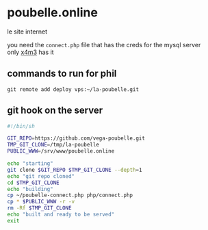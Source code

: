 # poubelle.online
le site internet

you need the `connect.php` file that has the creds for the mysql server  
only [x4m3](https://philippeloctaux.com) has it

## commands to run for phil
`git remote add deploy vps:~/la-poubelle.git`

## git hook on the server
```bash
#!/bin/sh

GIT_REPO=https://github.com/vega-poubelle.git
TMP_GIT_CLONE=/tmp/la-poubelle
PUBLIC_WWW=/srv/www/poubelle.online

echo "starting"
git clone $GIT_REPO $TMP_GIT_CLONE --depth=1
echo "git repo cloned"
cd $TMP_GIT_CLONE
echo "building"
cp ~/poubelle-connect.php php/connect.php
cp * $PUBLIC_WWW -r -v
rm -Rf $TMP_GIT_CLONE
echo "built and ready to be served"
exit
```
